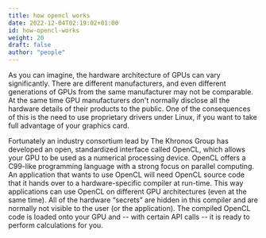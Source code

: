 ```yaml
---
title: how opencl works
date: 2022-12-04T02:19:02+01:00
id: how-opencl-works
weight: 20
draft: false
author: "people"
---
```


As you can imagine, the hardware architecture of GPUs can vary significantly. There are different manufacturers, and even different generations of GPUs from the same manufacturer may not be comparable. At the same time GPU manufacturers don't normally disclose all the hardware details of their products to the public. One of the consequences of this is the need to use proprietary drivers under Linux, if you want to take full advantage of your graphics card.

Fortunately an industry consortium lead by The Khronos Group has developed an open, standardized interface called OpenCL, which allows your GPU to be used as a numerical processing device. OpenCL offers a C99-like programming language with a strong focus on parallel computing. An application that wants to use OpenCL will need OpenCL source code that it hands over to a hardware-specific compiler at run-time. This way applications can use OpenCL on different GPU architectures (even at the same time). All of the hardware “secrets” are hidden in this compiler and are normally not visible to the user (or the application). The compiled OpenCL code is loaded onto your GPU and -- with certain API calls -- it is ready to perform calculations for you.

